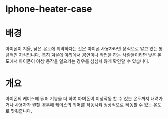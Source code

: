 # Iphone-heater-case
# 배경
아이폰이 겨울, 낮은 온도에 취약하다는 것은 아이폰 사용자라면 상식으로 알고 있는 통념적인 지식입니다. 특히 겨울에 야외에서 공연이나 작업을 하는 사람들이라면 낮은 온도에서 아이폰이 이상 동작을 일으키는 경우를 심심치 않게 확인할 수 있습니다.
# 개요
아이폰의 케이스에 워머 기능을 더 하여 아이폰이 이상작동 할 수 있는 온도까지 내려가거나 사용자가 원할 경우에 케이스의 워머를 작동시켜 정상적으로 작동할 수 있는 온도로 맞춰줍니다.
